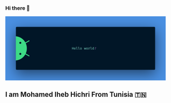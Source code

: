 ### Hi there 👋

![alt text](https://github.com/medIheb20/medIheb20/blob/master/banner.png)

## I am Mohamed Iheb Hichri From Tunisia 🇹🇳 
